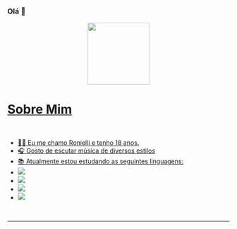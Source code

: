 ### Olá 👋
<div align="center">
  <a href="https://github.com/RoniAndradee">
  <img height="140em" src="https://github-readme-stats.vercel.app/api/top-langs/?username=roniandradee&layout=compact&langs_count=7&theme=dracula"/>
</div>

<h1> Sobre Mim </h1>
<br>
<ul>
  <li>🙋‍♂️ Eu me chamo Ronielli e tenho 18 anos.</li>
  <li>🎧 Gosto de escutar música de diversos estilos</li>
  <li>📚 Atualmente estou estudando as seguintes linguagens:</li>
  <li><img src=https://img.shields.io/badge/HTML5-E34F26?style=for-the-badge&logo=html5&logoColor=white></li>
  <li><img src=https://img.shields.io/badge/CSS3-1572B6?style=for-the-badge&logo=css3&logoColor=white></li>
  <li><img src=https://img.shields.io/badge/JavaScript-F7DF1E?style=for-the-badge&logo=javascript&logoColor=black></li>
  <li><img src=https://img.shields.io/badge/Java-ED8B00?style=for-the-badge&logo=java&logoColor=white></li>
</ul>
<br>
<hr>
